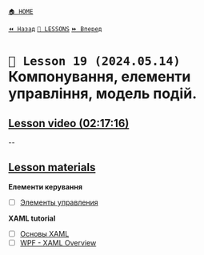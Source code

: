 [`🏠 HOME`](../../../README.md)  

[`⏪ Назад`](../18/README.md)  [`📗 LESSONS`](../../README.md)  [`⏩ Вперед`](../../20/20/README.md)  

# `📗 Lesson 19 (2024.05.14)` Компонування, елементи управління, модель подій. 

## [Lesson video (02:17:16)](https://youtu.be/PqqxepeYWbg?t=2)

--

## [Lesson materials](https://lms.ithillel.ua/groups/65a65fe34c3a2d3372eef8ea/lessons/65a65fe44c3a2d3372eef97d)

**Елементи керування**
- [ ] [Элементы управления](https://learn.microsoft.com/ru-ru/dotnet/desktop/wpf/controls/?view=netframeworkdesktop-4.8&viewFallbackFrom=netdesktop-8.0)  

**XAML tutorial**
- [ ] [Основы XAML](https://wpf-tutorial.com/ru/6/xaml/%D0%BE%D1%81%D0%BD%D0%BE%D0%B2%D1%8B-xaml/)  
- [ ] [WPF - XAML Overview](https://www.tutorialspoint.com/wpf/wpf_xaml_overview.htm)  